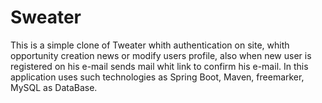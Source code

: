 # Sweater
This is a simple clone of Tweater whith authentication on site, whith opportunity creation news or modify users profile, also when new user is registered on his e-mail sends mail whit link to confirm his e-mail. In this application uses such technologies as Spring Boot, Maven, freemarker, MySQL as DataBase.

